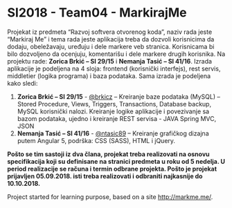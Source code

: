 # SI2018 - Team04 - MarkirajMe
Projekat iz predmeta “Razvoj softvera otvorenog koda”, naziv rada jeste “Markiraj Me” i tema rada jeste aplikacija treba da dozvoli korisnicima da dodaju, obeležavaju, uređuju i dele markere veb stranica. Korisnicama bi bilo dozvoljeno da ocenjuju, komentarišu i dele markere drugih korisnika. Na projektu rade: **Zorica Brkić – SI 29/15** i **Nemanja Tasić – SI 41/16**. Izrada aplikacije je podeljena na 4 sloja: frontend (korisnički interfejs),  rest servis, middletier (logika programa) i baza podataka. Sama izrada je podeljena kako sledi: 
1. **Zorica Brkić – SI 29/15** - [@brkicz](https://github.com/brkicz "@brkicz") – Kreiranje baze podataka (MySQL) – Stored Procedure, Views, Triggers, Transactions, Database backup, MySQL korisnički nalozi. Kreiranje logike aplikacije i povezivanje sa bazom podataka, ujedno i kreiranje REST servisa - JAVA Spring MVC, JSON
2. **Nemanja Tasić – SI 41/16** - [@ntasic89](https://github.com/ntasic89 "@ntasic89") – Kreiranje grafičkog dizajna putem Angular 5, podrška: CSS (SASS), HTML i jQuery.

**Pošto se tim sastoji iz dva člana, projekat treba realizovati na osnovu specifikacija koji su definisane na stranici predmeta u roku od 5 nedelja. U period realizacije se računa i termin odbrane projekta. Pošto je projekat prijavljen 05.09.2018. isti treba realizovati i odbraniti najkasnije do 10.10.2018.**

Project started for learning purpose, based on a site http://markme.me/.
